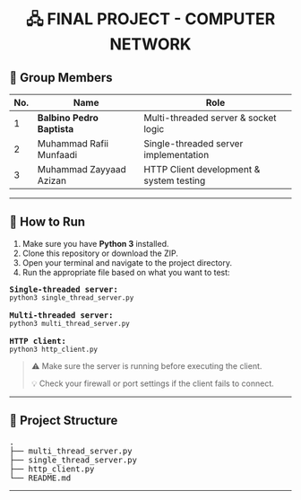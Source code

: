 <h1 align="center">🖧 FINAL PROJECT - COMPUTER NETWORK</h1>

<h2>👥 Group Members</h2>

<table>
  <thead>
    <tr>
      <th>No.</th>
      <th>Name</th>
      <th>Role</th>
    </tr>
  </thead>
  <tbody>
    <tr>
      <td>1</td>
      <td><strong>Balbino Pedro Baptista</strong></td>
      <td>Multi-threaded server & socket logic</td>
    </tr>
    <tr>
      <td>2</td>
      <td>Muhammad Rafii Munfaadi</td>
      <td>Single-threaded server implementation</td>
    </tr>
    <tr>
      <td>3</td>
      <td>Muhammad Zayyaad Azizan</td>
      <td>HTTP Client development & system testing</td>
    </tr>
  </tbody>
</table>

---

<h2>🚀 How to Run</h2>

<ol>
  <li>Make sure you have <strong>Python 3</strong> installed.</li>
  <li>Clone this repository or download the ZIP.</li>
  <li>Open your terminal and navigate to the project directory.</li>
  <li>Run the appropriate file based on what you want to test:</li>
</ol>

<pre>
<b>Single-threaded server:</b>
<code>python3 single_thread_server.py</code>

<b>Multi-threaded server:</b>
<code>python3 multi_thread_server.py</code>

<b>HTTP client:</b>
<code>python3 http_client.py</code>
</pre>

> ⚠️ Make sure the server is running before executing the client.
>
> 💡 Check your firewall or port settings if the client fails to connect.

---

<h2>📁 Project Structure</h2>

<pre>
.
├── multi_thread_server.py
├── single_thread_server.py
├── http_client.py
└── README.md
</pre>

---

